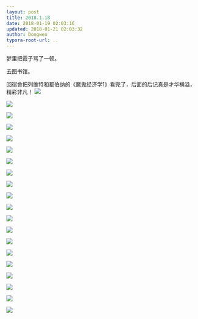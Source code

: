 ```yaml
---
layout: post
title: 2018.1.18
date: 2018-01-19 02:03:16
updated: 2018-01-21 02:03:32
author: Dongwen
typora-root-url: ..
---
```




梦里把霞子骂了一顿。

去图书馆。

回宿舍把列维特和都伯纳的《魔鬼经济学1》看完了，后面的后记真是才华横溢，精彩非凡！ ![](/img/in-post/x48042790.jpg)

![](/img/in-post/x48042790.jpg)

![](/img/in-post/x48042790.jpg)

![](/img/in-post/x48042790.jpg)

![](/img/in-post/x48042790.jpg)

![](/img/in-post/x48042790.jpg)

![](/img/in-post/x48042790.jpg)

![](/img/in-post/x48042790.jpg)

![](/img/in-post/x48042790.jpg)

![](/img/in-post/x48042790.jpg)

![](/img/in-post/x48042790.jpg)

![](/img/in-post/x48042790.jpg)

![](/img/in-post/x48042790.jpg)

![](/img/in-post/x48042790.jpg)

![](/img/in-post/x48042790.jpg)

![](/img/in-post/x48042790.jpg)

![](/img/in-post/x48042790.jpg)

![](/img/in-post/x48042790.jpg)

![](/img/in-post/x48042790.jpg)

![](/img/in-post/x48042790.jpg)


